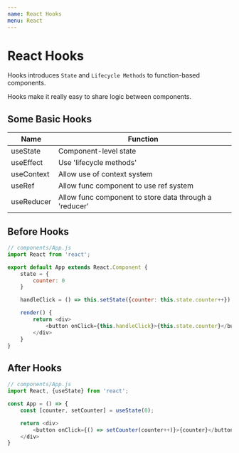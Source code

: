 ```yaml
---
name: React Hooks
menu: React
---
```


# React Hooks

Hooks introduces `State` and `Lifecycle Methods` to function-based components.

Hooks make it really easy to share logic between components.

## Some Basic Hooks

| Name       | Function                                               |
| ---------- | ------------------------------------------------------ |
| useState   | Component-level state                                  |
| useEffect  | Use 'lifecycle methods'                                |
| useContext | Allow use of context system                            |
| useRef     | Allow func component to use ref system                 |
| useReducer | Allow func component to store data through a 'reducer' |

## Before Hooks

```javascript
// components/App.js
import React from 'react';

export default App extends React.Component {
    state = {
        counter: 0
    }

    handleClick = () => this.setState({counter: this.state.counter++})

    render() {
        return <div>
            <button onClick={this.handleClick}>{this.state.counter}</button>
        </div>
    }
}
```

## After Hooks

```javascript
// components/App.js
import React, {useState} from 'react';

const App = () => {
    const [counter, setCounter] = useState(0);

    return <div>
        <button onClick={() => setCounter(counter++)}>{counter}</button>
    </div>
}
```
